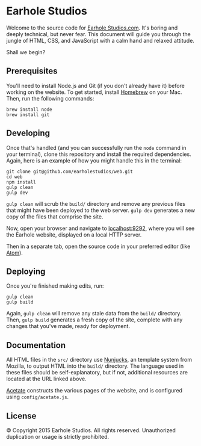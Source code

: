 # Earhole Studios

Welcome to the source code for [Earhole Studios.com](http://earholestudios.com). It's boring and deeply technical, but never fear. This document will guide you through the jungle of HTML, CSS, and JavaScript with a calm hand and relaxed attitude.

Shall we begin?

## Prerequisites

You'll need to install Node.js and Git (if you don't already have it) before working on the website. To get started, install [Homebrew](http://brew.sh) on your Mac. Then, run the following commands:

```
brew install node
brew install git
```

## Developing

Once that's handled (and you can successfully run the ```node``` command in your terminal), clone this repository and install the required dependencies. Again, here is an example of how you might handle this in the terminal:

```
git clone git@github.com/earholestudios/web.git
cd web
npm install
gulp clean
gulp dev
```

```gulp clean``` will scrub the ```build/``` directory and remove any previous files that might have been deployed to the web server. ```gulp dev``` generates a new copy of the files that comprise the site.

Now, open your browser and navigate to [localhost:9292](http://localhost:9292), where you will see the Earhole website, displayed on a local HTTP server.

Then in a separate tab, open the source code in your preferred editor (like [Atom](http://atom.io)).

## Deploying

Once you're finished making edits, run:

```
gulp clean
gulp build
```

Again, ```gulp clean``` will remove any stale data from the ```build/``` directory. Then, ```gulp build``` generates a fresh copy of the site, complete with any changes that you've made, ready for deployment.

## Documentation

All HTML files in the ```src/``` directory use [Nunjucks](https://mozilla.github.io/nunjucks), an template system from Mozilla, to output HTML into the ```build/``` directory. The language used in these files should be self-explanatory, but if not, additional resources are located at the URL linked above.

[Acetate](http://acetate.io) constructs the various pages of the website, and is configured using ```config/acetate.js```.

## License

&copy; Copyright 2015 Earhole Studios. All rights reserved. Unauthorized duplication or usage is strictly prohibited.
